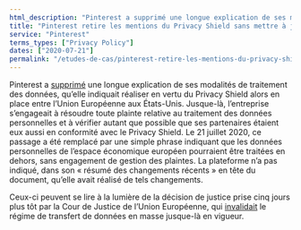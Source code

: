 ```yaml
---
html_description: "Pinterest a supprimé une longue explication de ses modalités de traitement des données, qu’elle indiquait réaliser en vertu du Privacy Shield alors en place entre l’Union Européenne aux États-Unis."
title: "Pinterest retire les mentions du Privacy Shield sans mettre à jour la date de modification"
service: "Pinterest"
terms_types: ["Privacy Policy"]
dates: ["2020-07-21"]
permalink: "/etudes-de-cas/pinterest-retire-les-mentions-du-privacy-shield-sans-mettre-a-jour-la-date-de-modification"
---
```


Pinterest a <a target="_blank" rel="noopener" href="https://github.com/ambanum/CGUs-data/commit/a53e891ba">supprimé</a> une longue explication de ses modalités de traitement des données, qu’elle indiquait réaliser en vertu du Privacy Shield alors en place entre l’Union Européenne aux États-Unis. Jusque-là, l’entreprise s’engageait à résoudre toute plainte relative au traitement des données personnelles et à vérifier autant que possible que ses partenaires étaient eux aussi en conformité avec le Privacy Shield. Le 21 juillet 2020, ce passage a été remplacé par une simple phrase indiquant que les données personnelles de l’espace économique européen pourraient être traitées en dehors, sans engagement de gestion des plaintes. La plateforme n’a pas indiqué, dans son « résumé des changements récents » en tête du document, qu’elle avait réalisé de tels changements.

Ceux-ci peuvent se lire à la lumière de la décision de justice prise cinq jours plus tôt par la Cour de Justice de l’Union Européenne, qui <a target="_blank" rel="noopener" href="https://www.cnil.fr/fr/invalidation-du-privacy-shield-les-suites-de-larret-de-la-cjue">invalidait</a> le régime de transfert de données en masse jusque-là en vigueur.
